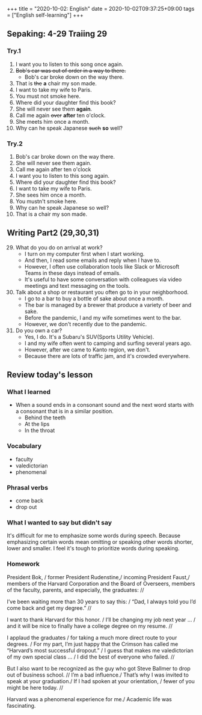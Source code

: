 +++
title =  "2020-10-02: English"
date = 2020-10-02T09:37:25+09:00
tags = ["English self-learning"]
+++

## Sepaking: 4-29 Traiing 29

### Try.1

1. I want you to listen to this song once again.
2. ~~Bob's car was out of order in a way to there.~~
    - Bob's car broke down on the way there.
3. That is ~~the~~ **a** chair my son made.
4. I want to take my wife to Paris.
5. You must not smoke here. 
6. Where did your daughter find this book?
7. She will never see them **again**.
8. Call me again ~~over~~ **after** ten o'clock.
9. She meets him once a month.
10. Why can he speak Japanese ~~such~~ **so** well?

### Try.2

1. Bob's car broke down on the way there.
2. She will never see them again.
3. Call me again after ten o'clock
4. I want you to listen to this song again.
5. Where did your daughter find this book?
6. I want to take my wife to Paris.
7. She sees him once a month.
8. You mustn't smoke here.
9. Why can he speak Japanese so well?
10. That is a chair my son made.

## Writing Part2 (29,30,31)

29. What do you do on arrival at work?
    - I turn on my computer first when I start working.
    - And then, I read some emails and reply when I have to.
    - However, I often use collaboration tools like Slack or Microsoft Teams in these days instead of emails.
    - It's useful to have some conversation with colleagues via video meetings and text messaging on the tools.
30. Talk about a shop or restaurant you often go to in your neighborhood.
    - I go to a bar to buy a bottle of sake about once a month.
    - The bar is managed by a brewer that produce a variety of beer and sake.
    - Before the pandemic, I and my wife sometimes went to the bar.
    - However, we don't recently due to the pandemic.
32. Do you own a car?
    - Yes, I do. It's a Subaru's SUV(Sports Utility Vehicle).
    - I and my wife often went to camping and surfing several years ago.
    - However, after we came to Kanto region, we don't.
    - Because there are lots of traffic jam, and it's crowded everywhere.

## Review today's lesson

### What I learned

* When a sound ends in a consonant sound and the next word starts with a consonant that is in a similar position.
    - Behind the teeth
    - At the lips
    - In the throat

### Vocabulary

* faculty
* valedictorian
* phenomenal

### Phrasal verbs

* come back
* drop out

### What I wanted to say but didn't say

It's difficult for me to emphasize some words during speech.
Because emphasizing certain words mean omitting or speaking other words shorter, lower and smaller.
I feel it's tough to prioritize words during speaking.

### Homework

President Bok, / former President Rudenstine,/ incoming President Faust,/
members of the Harvard Corporation and the Board of Overseers,
members of the faculty, parents, and especially, the graduates: //

I’ve been waiting more than 30 years to say this: /
“Dad, I always told you I’d come back and get my degree.” //

I want to thank Harvard for this honor. /
I’ll be changing my job next year … /
and it will be nice to finally have a college degree on my resume. //

I applaud the graduates / for taking a much more direct route to your degrees. /
For my part, I’m just happy that the Crimson has called me “Harvard’s most successful dropout.” /
I guess that makes me valedictorian of my own special class … /
I did the best of everyone who failed. //

But I also want to be recognized as the guy who got Steve Ballmer to drop out of business school. //
I’m a bad influence./ That’s why I was invited to speak at your graduation./
If I had spoken at your orientation, / fewer of you might be here today. //

Harvard was a phenomenal experience for me./ Academic life was fascinating.
